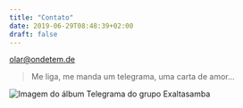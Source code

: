 ```yaml
---
title: "Contato"
date: 2019-06-29T08:48:39+02:00
draft: false
---
```


[olar@ondetem.de](mailto:olar@ondetem.de)

> Me liga, me manda um telegrama, uma carta de amor...

<img src="../../img/exaltasamba-telegrama.jpg" alt="Imagem do álbum Telegrama do grupo Exaltasamba" />
